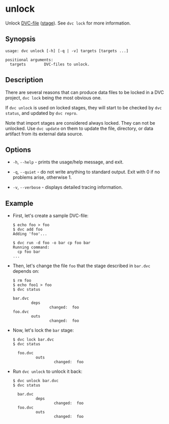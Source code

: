 # unlock

Unlock [DVC-file](/doc/user-guide/dvc-file-format)
([stage](/doc/commands-reference/run)). See `dvc lock` for more information.

## Synopsis

```usage
usage: dvc unlock [-h] [-q | -v] targets [targets ...]

positional arguments:
  targets        DVC-files to unlock.
```

## Description

There are several reasons that can produce data files to be locked in a DVC
project, `dvc lock` being the most obvious one.

If `dvc unlock` is used on locked stages, they will start to be checked by
`dvc status`, and updated by `dvc repro`.

Note that <abbr>import stages</abbr> are considered always locked. They can not
be unlocked. Use `dvc update` on them to update the file, directory, or
<abbr>data artifact</abbr> from its external data source.

## Options

- `-h`, `--help` - prints the usage/help message, and exit.

- `-q`, `--quiet` - do not write anything to standard output. Exit with 0 if no
  problems arise, otherwise 1.

- `-v`, `--verbose` - displays detailed tracing information.

## Example

- First, let's create a sample DVC-file:

  ```dvc
  $ echo foo > foo
  $ dvc add foo
  Adding 'foo'...

  $ dvc run -d foo -o bar cp foo bar
  Running command:
    cp foo bar
  ...
  ```

- Then, let's change the file `foo` that the stage described in `bar.dvc`
  depends on:

  ```dvc
  $ rm foo
  $ echo foo1 > foo
  $ dvc status

  bar.dvc
          deps
                  changed:  foo
  foo.dvc
          outs
                  changed:  foo
  ```

- Now, let's lock the `bar` stage:

  ```dvc
  $ dvc lock bar.dvc
  $ dvc status

    foo.dvc
            outs
                    changed:  foo
  ```

- Run `dvc unlock` to unlock it back:

  ```dvc
  $ dvc unlock bar.dvc
  $ dvc status

    bar.dvc
            deps
                    changed:  foo
    foo.dvc
            outs
                    changed:  foo
  ```
